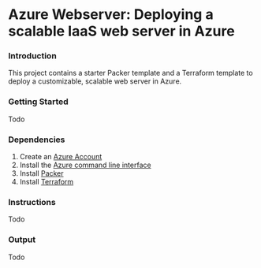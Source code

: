 # Azure Webserver: Deploying a scalable IaaS web server in Azure

### Introduction
This project contains a starter Packer template and a Terraform template to deploy a customizable, scalable web server in Azure.

### Getting Started
Todo

### Dependencies
1. Create an [Azure Account](https://portal.azure.com) 
2. Install the [Azure command line interface](https://docs.microsoft.com/en-us/cli/azure/install-azure-cli?view=azure-cli-latest)
3. Install [Packer](https://www.packer.io/downloads)
4. Install [Terraform](https://www.terraform.io/downloads.html)

### Instructions
Todo

### Output
Todo
